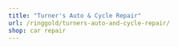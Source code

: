 ```yaml
---
title: "Turner's Auto & Cycle Repair"
url: /ringgold/turners-auto-and-cycle-repair/
shop: car repair
---
```

